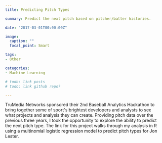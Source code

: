 ```yaml
---
title: Predicting Pitch Types

summary: Predict the next pitch based on pitcher/batter histories.

date: "2017-03-01T00:00:00Z"

image:
  caption: ""
  focal_point: Smart

tags:
- Other

categories:
- Machine Learning

# todo: link posts
# todo: link github repo?

---
```


TruMedia Networks sponsored their 2nd Baseball Analytics Hackathon to bring together some of sport's brightest developers and analysts to see what projects and analysis they can create. Providing pitch data over the previous three years, I took the opportunity to explore the ability to predict the next pitch type. The link for this project walks through my analysis in R using a multinomial logistic regression model to predict pitch types for Jon Lester.